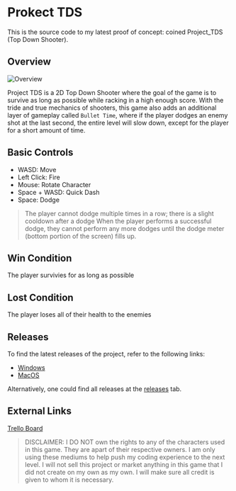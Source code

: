 # Prokect TDS
This is the source code to my latest proof of concept: coined Project_TDS (Top Down Shooter).

## Overview
![Overview](./Documentation/assets/game_demo.gif)

Project TDS is a 2D Top Down Shooter where the goal of the game is to survive as long as possible while racking in a high enough score. With the tride and true mechanics of shooters, this game also adds an additional layer of gameplay called `Bullet Time`, where if the player dodges an enemy shot at the last second, the entire level will slow down, except for the player for a short amount of time.

## Basic Controls
* WASD: Move
* Left Click: Fire
* Mouse: Rotate Character
* Space + WASD: Quick Dash
* Space: Dodge

> The player cannot dodge multiple times in a row; there is a slight cooldown after a dodge
> When the player performs a successful dodge, they cannot perform any more dodges until the dodge meter (bottom portion of the screen) fills up.

## Win Condition
The player survivies for as long as possible

## Lost Condition
The player loses all of their health to the enemies

## Releases
To find the latest releases of the project, refer to the following links:
- [Windows](https://github.com/maishiroma/Project_TDS/releases/download/0.1.0/Windows_Release.zip)
- [MacOS](https://github.com/maishiroma/Project_TDS/releases/download/0.1.0/MacOS_Release.zip)

Alternatively, one could find all releases at the [releases](https://github.com/maishiroma/Project_TDS/releases) tab.

## External Links
[Trello Board](https://trello.com/b/9e9Zk4L6/project-tds)

> DISCLAIMER: I DO NOT own the rights to any of the characters used in this game. They are apart of their respective owners. I am only using these mediums to help push my coding experience to the next level. I will not sell this project or market anything in this game that I did not create on my own as my own. I will make sure all credit is given to whom it is necessary.
